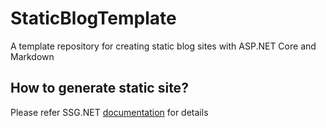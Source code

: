 # StaticBlogTemplate
A template repository for creating static blog sites with ASP.NET Core and Markdown

## How to generate static site?
Please refer SSG.NET [documentation](https://www.staticsitegenerator.net/en/documentation) for details
